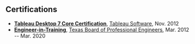 ## Certifications

- [**Tableau Desktop 7 Core Certification**][tableaucore], 
  [Tableau Software][tableau], Nov. 2012
- [**Engineer-in-Training**][eit], [Texas Board of Professional Engineers][tbpe], 
  Mar. 2012 -- Mar. 2020

[tableaucore]: https://web.archive.org/web/20170830020228/http://conference.tableausoftware.com/2012/files/TC_StudyGuide.pdf
[tableau]: https://www.tableau.com/
[eit]: https://engineers.texas.gov/lic_eit_exinfo.htm
[tbpe]: https://engineers.texas.gov/